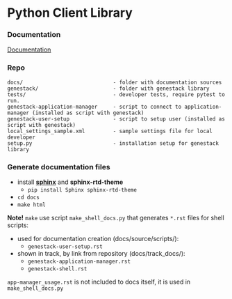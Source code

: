 # Python Client Library

### Documentation

   [Documentation](https://internal-dev.genestack.com/developers/index.html)

### Repo

  ```
  docs/                             - folder with documentation sources
  genestack/                        - folder with genestack library
  tests/                            - developer tests, require pytest to run.
  genestack-application-manager     - script to connect to application-manager (installed as script with genestack)
  genestack-user-setup              - script to setup user (installed as script with genestack)
  local_settings_sample.xml         - sample settings file for local developer
  setup.py                          - installation setup for genestack library
  ```

### Generate documentation files

 - install [**sphinx**](http://sphinx-doc.org/) and **sphinx-rtd-theme**
   - `pip install Sphinx sphinx-rtd-theme`
 - `cd docs`
 - `make html`

**Note!** `make` use script `make_shell_docs.py` that generates `*.rst` files for shell scripts:
 - used for documentation creation (docs/source/scripts/):
   - `genestack-user-setup.rst`
 - shown in track, by link from repository (docs/track_docs/):
     - `genestack-application-manager.rst` 
     - `genestack-shell.rst`
   
  `app-manager_usage.rst` is not included to docs itself, it is used in `make_shell_docs.py` 

